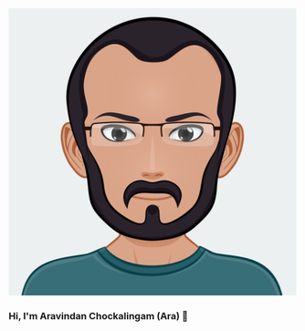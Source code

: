 ![My Avatar](https://raw.githubusercontent.com/aravindc/aravindc/master/images/myAvatar.svg)
### Hi, I'm Aravindan Chockalingam (Ara) 👋

<!--
**aravindc/aravindc** is a ✨ _special_ ✨ repository because its `README.md` (this file) appears on your GitHub profile.

￼
Here are some ideas to get you started:

- 🔭 I’m currently working on Solr / Elasticsearch migration
- 🌱 I’m currently learning React
- 👯 I’m looking to collaborate on ...
- 🤔 I’m looking for help with ...
- 💬 Ask me about Unica Campaign Management solutions
- 📫 How to reach me: @arachockalingam / 
- 😄 Pronouns: ...
- ⚡ Fun fact: ...
-->
